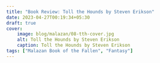 ```yaml
---
title: "Book Review: Toll the Hounds by Steven Erikson"
date: 2023-04-27T00:19:34+05:30
draft: true
cover: 
    image: blog/malazan/08-tth-cover.jpg
    alt: Toll the Hounds by Steven Erikson
    caption: Toll the Hounds by Steven Erikson
tags: ["Malazan Book of the Fallen", "Fantasy"]
---
```


